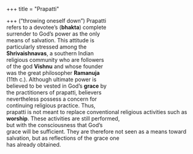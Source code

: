 +++
title = "Prapatti"

+++
(“throwing oneself down”) Prapatti  
refers to a devotee’s (**bhakta**) complete  
surrender to God’s power as the only  
means of salvation. This attitude is  
particularly stressed among the  
**Shrivaishnavas**, a southern Indian  
religious community who are followers  
of the god **Vishnu** and whose founder  
was the great philosopher **Ramanuja**  
(11th c.). Although ultimate power is  
believed to be vested in God’s **grace** by  
the practitioners of prapatti, believers  
nevertheless possess a concern for  
continuing religious practice. Thus,  
prapatti is not meant to replace conventional religious activities such as **worship**. These activities are still performed,  
but with the consciousness that God’s  
grace will be sufficient. They are therefore not seen as a means toward salvation, but as reflections of the grace one  
has already obtained.